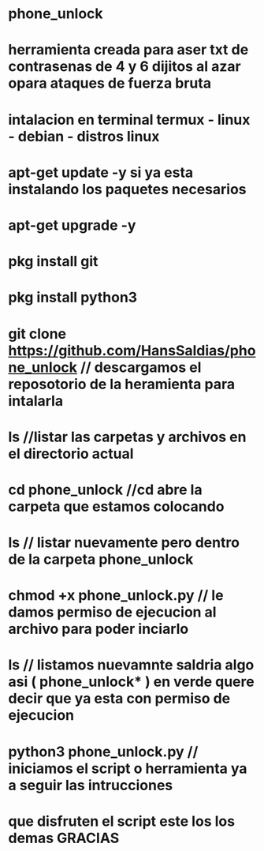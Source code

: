 # phone_unlock

# herramienta creada para aser txt de contrasenas de 4 y 6 dijitos al azar opara ataques de fuerza bruta

# intalacion en terminal termux - linux - debian - distros linux

# apt-get update -y     si ya esta instalando los paquetes necesarios

# apt-get upgrade -y   

# pkg install git

# pkg install python3 

# git clone https://github.com/HansSaldias/phone_unlock  // descargamos el reposotorio de la heramienta para  intalarla 

# ls  //listar las carpetas y archivos en el directorio actual

# cd phone_unlock  //cd abre la carpeta que estamos colocando 

# ls // listar nuevamente pero dentro de la carpeta phone_unlock

# chmod +x phone_unlock.py // le damos permiso de ejecucion al archivo para poder inciarlo

# ls // listamos nuevamnte saldria algo asi ( phone_unlock* ) en verde quere decir que ya esta con permiso de ejecucion

# python3 phone_unlock.py // iniciamos el script o herramienta ya a seguir las intrucciones 

# que disfruten el script este los los demas  GRACIAS

